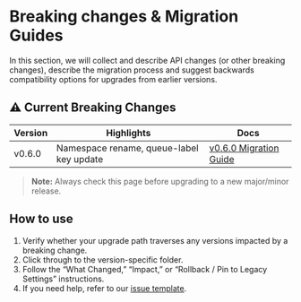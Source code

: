 # Breaking changes & Migration Guides
In this section, we will collect and describe API changes (or other breaking changes), describe the migration process and suggest backwards compatibility options for upgrades from earlier versions.


## ⚠️ Current Breaking Changes

| Version | Highlights                                 | Docs                                  |
|---------|--------------------------------------------|---------------------------------------|
| v0.6.0  | Namespace rename, queue-label key update   | [v0.6.0 Migration Guide](./v0.6.0/)   |

> **Note:** Always check this page before upgrading to a new major/minor release.


## How to use

1. Verify whether your upgrade path traverses any versions impacted by a breaking change.
2. Click through to the version-specific folder.
3. Follow the “What Changed,” “Impact,” or “Rollback / Pin to Legacy Settings” instructions.  
4. If you need help, refer to our [issue template](https://github.com/NVIDIA/KAI-Scheduler/issues/new/choose).
